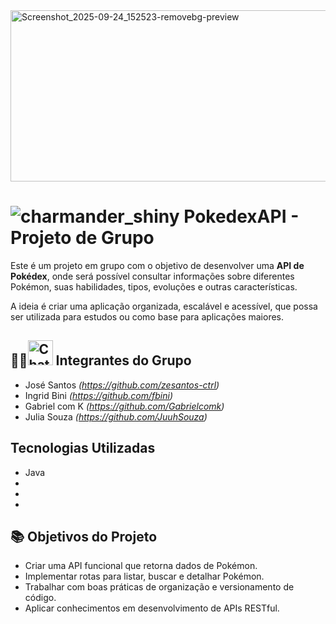 
<img width="816" height="274" alt="Screenshot_2025-09-24_152523-removebg-preview" src="https://github.com/user-attachments/assets/2c31c29c-38b1-4523-9bf8-75e2ac7a53e5" />

# ![charmander_shiny](https://github.com/user-attachments/assets/4f638400-7186-447b-bdb6-004348aa83df) PokedexAPI - Projeto de Grupo
 


Este é um projeto em grupo com o objetivo de desenvolver uma **API de Pokédex**, onde será possível consultar informações sobre diferentes Pokémon, suas habilidades, tipos, evoluções e outras características.

A ideia é criar uma aplicação organizada, escalável e acessível, que possa ser utilizada para estudos ou como base para aplicações maiores.

## 👨‍💻<img width="40" height="40" alt="ChatGPT Image 24 de set  de 2025, 18_29_09" src="https://github.com/user-attachments/assets/9087bcfb-44bf-4ab9-80e7-2c00d458e675" /> Integrantes do Grupo

- José Santos *(https://github.com/zesantos-ctrl)*
- Ingrid Bini *(https://github.com/fbini)*
- Gabriel com K *(https://github.com/Gabrielcomk)*
- Julia Souza *(https://github.com/JuuhSouza)*

## Tecnologias Utilizadas


- Java 
- 
-
-

## 📚 Objetivos do Projeto

- Criar uma API funcional que retorna dados de Pokémon.
- Implementar rotas para listar, buscar e detalhar Pokémon.
- Trabalhar com boas práticas de organização e versionamento de código.
- Aplicar conhecimentos em desenvolvimento de APIs RESTful.

